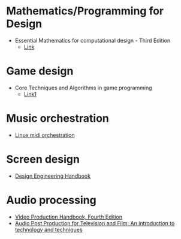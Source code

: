 # Mathematics/Programming for Design
- Essential Mathematics for computational design - Third Edition
  - [Link](https://math.okstate.edu/people/segerman/4423/EssentialMathematicsForComputationalDesign_ThirdEdition_rev3.pdf)

# Game design
- Core Techniques and Algorithms in game programming
  - [Link1](http://index-of.co.uk/Algorithms/Core%20Techniques%20and%20Algorithms%20in%20Game%20Programming.pdf)

# Music orchestration
- [Linux midi orchestration](http://www.schaffter.ca/pdf/linux-midi-orchestration.pdf)

# Screen design
- [Design Engineering Handbook](https://drive.google.com/file/d/1Jo_hVub2ZOkvmvcXn5FR-TCEQB3gg9JA/view?usp=sharing)

# Audio processing
- [Video Production Handbook, Fourth Edition](http://home.fa.utl.pt/~cfig/Anima%E7%E3o%20e%20Cinema/Realiza%E7%E3o%20Cinematogr%E1fica/Video%20Production%20Handbook,%20Fourth%20Edition.pdf)
- [Audio Post Production for Television and Film: An introduction to technology and techniques](?)
